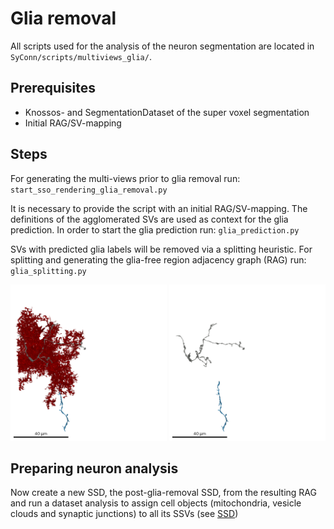 # Glia removal
All scripts used for the analysis of the neuron segmentation are located in `SyConn/scripts/multiviews_glia/`.

## Prerequisites
* Knossos- and SegmentationDataset of the super voxel segmentation
* Initial RAG/SV-mapping

## Steps
For generating the multi-views prior to glia removal run:
`start_sso_rendering_glia_removal.py`

It is necessary to provide the script with an initial RAG/SV-mapping.
The definitions of the agglomerated SVs are used as context for the glia prediction.
In order to start the glia prediction run:
`glia_prediction.py`

SVs with predicted glia labels will be removed via a splitting heuristic.
For splitting and generating the glia-free region adjacency graph (RAG) run:
`glia_splitting.py`

<img src="images/glia_neuron_merger1.png" alt="drawing" width="250" height="250" />

<img src="images/glia_neuron_merger1_removal.png" alt="drawing" width="250" height="250" />


## Preparing neuron analysis
Now create a new SSD, the post-glia-removal SSD, from the resulting RAG and run a
 dataset analysis to assign cell objects (mitochondria, vesicle clouds and synaptic junctions)
 to all its SSVs (see [SSD](super_segmentation_datasets.md))
